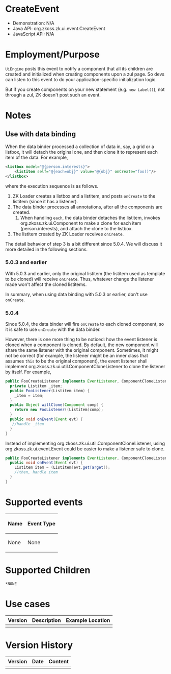 

# CreateEvent

- Demonstration: N/A
- Java API: <javadoc>org.zkoss.zk.ui.event.CreateEvent</javadoc>
- JavaScript API: N/A

# Employment/Purpose

`UiEngine` posts this event to notify a component that all its children
are created and initialized when creating components upon a zul page. So
devs can listen to this event to do your application-specific
initialization logic.

But if you create components on your new statement (e.g. `new Label()`),
not through a zul, ZK doesn't post such an event.

# Notes

## Use with data binding

When the data binder processed a collection of data in, say, a grid or a
listbox, it will detach the original one, and then clone it to represent
each item of the data. For example,

``` xml
<listbox model="@{person.interests}">
    <listitem self="@{each=obj}" value="@{obj}" onCreate="foo()"/>
</listbox>
```

where the execution sequence is as follows.

1.  ZK Loader creates a listbox and a listitem, and posts `onCreate` to
    the listitem (since it has a listener).
2.  The data binder processes all annotations, after all the components
    are created.
    1.  When handling `each`, the data binder detaches the listitem,
        invokes
        <javadoc method="clone()">org.zkoss.zk.ui.Component</javadoc> to
        make a clone for each item (person.interests), and attach the
        clone to the listbox.
3.  The listitem created by ZK Loader receives `onCreate`.

The detail behavior of step 3 is a bit different since 5.0.4. We will
discuss it more detailed in the following sections.

### 5.0.3 and earlier

With 5.0.3 and earlier, only the original listitem (the listitem used as
template to be cloned) will receive `onCreate`. Thus, whatever change
the listener made won't affect the cloned listitems.

In summary, when using data binding with 5.0.3 or earlier, don't use
`onCreate`.

### 5.0.4

Since 5.0.4, the data binder will fire `onCreate` to each cloned
component, so it is safe to use `onCreate` with the data binder.

However, there is one more thing to be noticed: how the event listener
is cloned when a component is cloned. By default, the new component will
share the same listener with the original component. Sometimes, it might
not be correct (for example, the listener might be an inner class that
assumes `this` to be the original component), the event listener shall
implement <javadoc>org.zkoss.zk.ui.util.ComponentCloneListener</javadoc>
to clone the listener by itself. For example,

``` java
public FooCreateListener implements EventListener, ComponentCloneListener {
  private Listitem _item;
  public FooListener(Listitem item) {
    _item = item;
  }
  public Object willClone(Component comp) {
    return new FooListener((Listitem)comp);
  }
  public void onEvent(Event evt) {
   //handle _item
  }
}
```

Instead of implementing
<javadoc>org.zkoss.zk.ui.util.ComponentCloneListener</javadoc>, using
<javadoc method="getTarget()">org.zkoss.zk.ui.event.Event</javadoc>
could be easier to make a listener safe to clone.

``` java
public FooCreateListener implements EventListener, ComponentCloneListener {
  public void onEvent(Event evt) {
    Listitem item = (Listitem)evt.getTarget();
    //then, handle item
  }
}
```

# Supported events

<table>
<thead>
<tr class="header">
<th><center>
<p>Name</p>
</center></th>
<th><center>
<p>Event Type</p>
</center></th>
</tr>
</thead>
<tbody>
<tr class="odd">
<td><p>None</p></td>
<td><p>None</p></td>
</tr>
</tbody>
</table>

# Supported Children

`*NONE`

# Use cases

| Version | Description | Example Location |
|---------|-------------|------------------|
|         |             |                  |

# Version History

| Version | Date | Content |
|---------|------|---------|
|         |      |         |



